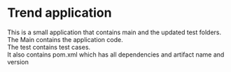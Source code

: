 # Trend application

This is a small application that contains main and the updated test folders.  
The Main contains the application code.  
The test contains test cases.  
It also contains pom.xml which has all dependencies and artifact name and version

